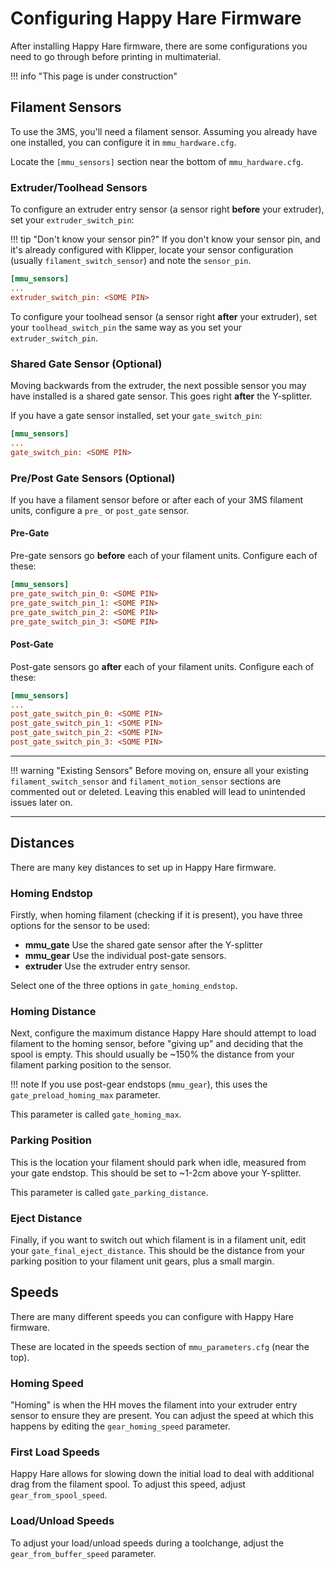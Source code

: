 # Configuring Happy Hare Firmware

After installing Happy Hare firmware, there are some configurations you need to go through before printing in multimaterial.

<!-- !!! info "Read me first"
    Please **READ** this guide! If you ask for help regarding configuration, I'll likely redirect you to this guide.  -->

!!! info "This page is under construction"

## Filament Sensors

To use the 3MS, you'll need a filament sensor. Assuming you already have one installed, you can configure it in `mmu_hardware.cfg`.

Locate the `[mmu_sensors]` section near the bottom of `mmu_hardware.cfg`.

### Extruder/Toolhead Sensors

To configure an extruder entry sensor (a sensor right **before** your extruder), set your `extruder_switch_pin`:

!!! tip "Don't know your sensor pin?"
    If you don't know your sensor pin, and it's already configured with Klipper, locate your sensor configuration (usually `filament_switch_sensor`) and note the `sensor_pin`.

```cfg title="mmu_hardware.cfg"
[mmu_sensors]
...
extruder_switch_pin: <SOME PIN>
```

To configure your toolhead sensor (a sensor right **after** your extruder), set your `toolhead_switch_pin` the same way as you set your `extruder_switch_pin`.

### Shared Gate Sensor (Optional)

Moving backwards from the extruder, the next possible sensor you may have installed is a shared gate sensor. This goes right **after** the Y-splitter.

If you have a gate sensor installed, set your `gate_switch_pin`:

```cfg title="mmu_hardware.cfg"
[mmu_sensors]
...
gate_switch_pin: <SOME PIN>
```

### Pre/Post Gate Sensors (Optional)

If you have a filament sensor before or after each of your 3MS filament units, configure a `pre_` or `post_gate` sensor.

#### Pre-Gate

Pre-gate sensors go **before** each of your filament units. Configure each of these:

```cfg title="mmu_hardware.cfg"
[mmu_sensors]
pre_gate_switch_pin_0: <SOME PIN>
pre_gate_switch_pin_1: <SOME PIN>
pre_gate_switch_pin_2: <SOME PIN>
pre_gate_switch_pin_3: <SOME PIN>
```

#### Post-Gate

Post-gate sensors go **after** each of your filament units. Configure each of these:

```cfg title="mmu_hardware.cfg"
[mmu_sensors]
...
post_gate_switch_pin_0: <SOME PIN>
post_gate_switch_pin_1: <SOME PIN>
post_gate_switch_pin_2: <SOME PIN>
post_gate_switch_pin_3: <SOME PIN>
```

---

!!! warning "Existing Sensors"
    Before moving on, ensure all your existing `filament_switch_sensor` and `filament_motion_sensor` sections are commented out or deleted. Leaving this enabled will lead to unintended issues later on.

---

## Distances

There are many key distances to set up in Happy Hare firmware.

### Homing Endstop

Firstly, when homing filament (checking if it is present), you have three options for the sensor to be used:

- **mmu_gate** Use the shared gate sensor after the Y-splitter
- **mmu_gear** Use the individual post-gate sensors.
- **extruder** Use the extruder entry sensor.

Select one of the three options in `gate_homing_endstop`.

### Homing Distance

Next, configure the maximum distance Happy Hare should attempt to load filament to the homing sensor, before "giving up" and deciding that the spool is empty. This should usually be ~150% the distance from your filament parking position to the sensor.

!!! note
    If you use post-gear endstops (`mmu_gear`), this uses the `gate_preload_homing_max` parameter.

This parameter is called `gate_homing_max`.

### Parking Position

This is the location your filament should park when idle, measured from your gate endstop. This should be set to ~1-2cm above your Y-splitter.

This parameter is called `gate_parking_distance`.

### Eject Distance

Finally, if you want to switch out which filament is in a filament unit, edit your `gate_final_eject_distance`. This should be the distance from your parking position to your filament unit gears, plus a small margin.

## Speeds

There are many different speeds you can configure with Happy Hare firmware.

These are located in the speeds section of `mmu_parameters.cfg` (near the top).

### Homing Speed

"Homing" is when the HH moves the filament into your extruder entry sensor to ensure they are present. You can adjust the speed at which this happens by editing the `gear_homing_speed` parameter.

### First Load Speeds

Happy Hare allows for slowing down the initial load to deal with additional drag from the filament spool. To adjust this speed, adjust `gear_from_spool_speed`.

### Load/Unload Speeds

To adjust your load/unload speeds during a toolchange, adjust the `gear_from_buffer_speed` parameter.